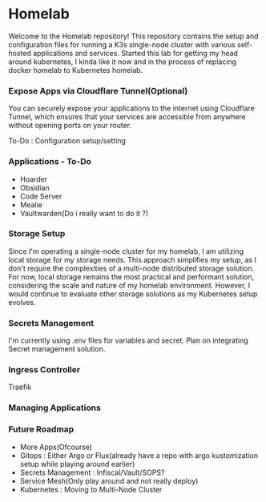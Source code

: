 # Homelab
Welcome to the Homelab repository! This repository contains the setup and configuration files for running a K3s single-node cluster with various self-hosted applications and services. Started this lab for getting my head around kubernetes, I kinda like it now and in the process of replacing docker homelab to Kubernetes homelab.

### **Expose Apps via Cloudflare Tunnel(Optional)**
You can securely expose your applications to the internet using Cloudflare Tunnel, which ensures that your services are accessible from anywhere without opening ports on your router.

To-Do : Configuration setup/setting

### **Applications** - To-Do
- Hoarder
- Obsidian
- Code Server
- Mealie
- Vaultwarden(Do i really want to do it ?)

### **Storage Setup**
Since I'm operating a single-node cluster for my homelab, I am utilizing local storage for my storage needs. This approach simplifies my setup, as I don't require the complexities of a multi-node distributed storage solution. For now, local storage remains the most practical and performant solution, considering the scale and nature of my homelab environment. However, I would continue to evaluate other storage solutions as my Kubernetes setup evolves.

### Secrets Management
I'm currently using .env files for variables and secret. Plan on integrating Secret management solution.

### **Ingress Controller**
Traefik

### **Managing Applications**


### **Future Roadmap**
- More Apps(Ofcourse)
- Gitops : Either Argo or Flux(already have a repo with argo kustomization setup while playing around earlier)
- Secrets Management : Infiscal/Vault/SOPS?
- Service Mesh(Only play around and not really deploy)
- Kubernetes : Moving to Multi-Node Cluster